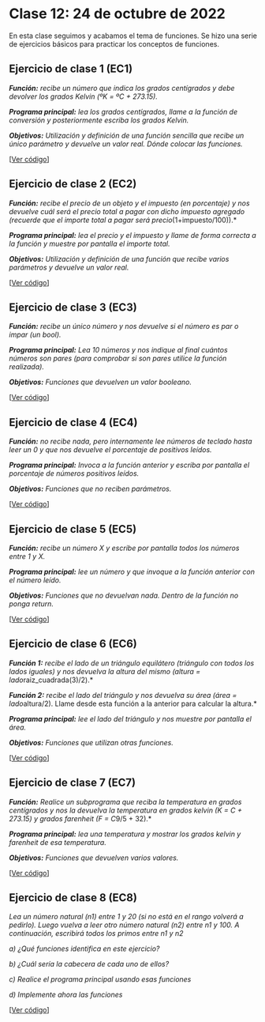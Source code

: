 # Clase 12: 24 de octubre de 2022

En esta clase seguimos y acabamos el tema de funciones. Se hizo una serie de ejercicios básicos para practicar los conceptos de funciones.

## Ejercicio de clase 1 (EC1)
*__Función:__ recibe un número que indica los grados centígrados y debe devolver los grados Kelvin (ºK = ºC + 273.15).*

*__Programa principal:__ lea los grados centígrados, llame a la función de conversión y posteriormente escriba los grados Kelvin.*

*__Objetivos:__ Utilización y definición de una función sencilla que recibe un único parámetro y devuelve un valor real. Dónde colocar las funciones.*

[[Ver código](EC1.py)]

## Ejercicio de clase 2 (EC2)
*__Función:__ recibe el precio de un objeto y el impuesto (en porcentaje) y nos devuelve cuál será el precio total a pagar con dicho impuesto agregado (recuerde que el importe total a pagar será precio*(1+impuesto/100)).*

*__Programa principal:__ lea el precio y el impuesto y llame de forma correcta a la función y muestre por pantalla el importe total.*

*__Objetivos:__ Utilización y definición de una función que recibe varios parámetros y devuelve un valor real.*

[[Ver código](EC2.py)]

## Ejercicio de clase 3 (EC3)

*__Función:__ recibe un único número y nos devuelve si el número es par o impar (un bool).*

*__Programa principal:__ Lea 10 números y nos indique al final cuántos números son pares (para comprobar si son pares utilice la función realizada).*

*__Objetivos:__ Funciones que devuelven un valor booleano.*

[[Ver código](EC3.py)]

## Ejercicio de clase 4 (EC4)
*__Función:__ no recibe nada, pero internamente lee números de teclado hasta leer un 0 y que nos devuelve el porcentaje de positivos leídos.*

*__Programa principal:__ Invoca a la función anterior y escriba por pantalla el porcentaje de números positivos leídos.*

*__Objetivos:__ Funciones que no reciben parámetros.*

[[Ver código](EC4.py)]

## Ejercicio de clase 5 (EC5)
*__Función:__ recibe un número X y escribe por pantalla todos los números entre 1 y X.*

*__Programa principal:__ lee un número y que invoque a la función anterior con el número leído.*

*__Objetivos:__ Funciones que no devuelvan nada. Dentro de la función no ponga return.*

[[Ver código](EC5.py)]

## Ejercicio de clase 6 (EC6)
*__Función 1:__ recibe el lado de un triángulo equilátero (triángulo con todos los lados iguales) y nos devuelva la altura del mismo (altura = lado*raiz_cuadrada(3)/2).*

*__Función 2:__ recibe el lado del triángulo y nos devuelva su área (área = lado*altura/2). Llame desde esta función a la anterior para calcular la altura.*

*__Programa principal:__ lee el lado del triángulo y nos muestre por pantalla el área.*

*__Objetivos:__ Funciones que utilizan otras funciones.*

[[Ver código](EC6.py)]

## Ejercicio de clase 7 (EC7)
*__Función:__ Realice un subprograma que reciba la temperatura en grados centígrados y nos la devuelva la temperatura en grados kelvin (K = C + 273.15) y grados farenheit (F = C*9/5 + 32).*

*__Programa principal:__ lea una temperatura y mostrar los grados kelvin y farenheit de esa temperatura.*

*__Objetivos:__ Funciones que devuelven varios valores.*

[[Ver código](EC7.py)]

## Ejercicio de clase 8 (EC8)

*Lea un número natural (n1) entre 1 y 20 (si no está en el rango volverá a pedirlo). Luego vuelva a leer otro número natural (n2) entre n1 y 100. A continuación, escribirá todos los primos entre n1 y n2*

*a) ¿Qué funciones identifica en este ejercicio?*

*b) ¿Cuál sería la cabecera de cada uno de ellos?*

*c) Realice el programa principal usando esas funciones*

*d) Implemente ahora las funciones*

[[Ver código](EC8.py)]

